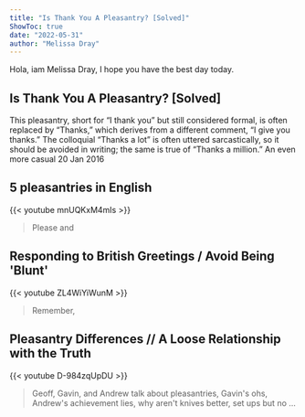 ```yaml
---
title: "Is Thank You A Pleasantry? [Solved]"
ShowToc: true 
date: "2022-05-31"
author: "Melissa Dray" 
---
```


Hola, iam Melissa Dray, I hope you have the best day today.
## Is Thank You A Pleasantry? [Solved]
This pleasantry, short for “I thank you” but still considered formal, is often replaced by “Thanks,” which derives from a different comment, “I give you thanks.” The colloquial “Thanks a lot” is often uttered sarcastically, so it should be avoided in writing; the same is true of “Thanks a million.” An even more casual 
20 Jan 2016

## 5 pleasantries in English
{{< youtube mnUQKxM4mIs >}}
>Please and 

## Responding to British Greetings / Avoid Being 'Blunt'
{{< youtube ZL4WiYiWunM >}}
>Remember, 

## Pleasantry Differences // A Loose Relationship with the Truth
{{< youtube D-984zqUpDU >}}
>Geoff, Gavin, and Andrew talk about pleasantries, Gavin's ohs, Andrew's achievement lies, why aren't knives better, set ups but no ...

